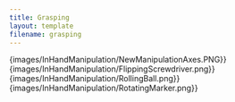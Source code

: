 ```yaml
---
title: Grasping
layout: template
filename: grasping
--- 
```


{images/InHandManipulation/NewManipulationAxes.PNG}}
{images/InHandManipulation/FlippingScrewdriver.png}}
{images/InHandManipulation/RollingBall.png}}
{images/InHandManipulation/RotatingMarker.png}}